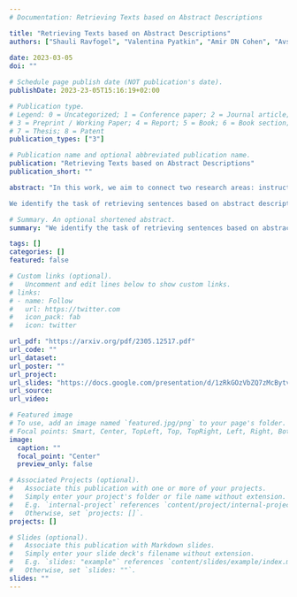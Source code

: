 ```yaml
---
# Documentation: Retrieving Texts based on Abstract Descriptions

title: "Retrieving Texts based on Abstract Descriptions"
authors: ["Shauli Ravfogel", "Valentina Pyatkin", "Amir DN Cohen", "Avshalom Manevich", "Yoav Goldberg"]
               
date: 2023-03-05
doi: ""

# Schedule page publish date (NOT publication's date).
publishDate: 2023-23-05T15:16:19+02:00

# Publication type.
# Legend: 0 = Uncategorized; 1 = Conference paper; 2 = Journal article;
# 3 = Preprint / Working Paper; 4 = Report; 5 = Book; 6 = Book section;
# 7 = Thesis; 8 = Patent
publication_types: ["3"]

# Publication name and optional abbreviated publication name.
publication: "Retrieving Texts based on Abstract Descriptions"
publication_short: ""

abstract: "In this work, we aim to connect two research areas: instruction models and retrieval-based models. While instruction-tuned Large Language Models (LLMs) excel at extracting information from text, they are not suitable for semantic retrieval. Similarity search over embedding vectors allows to index and query vectors, but the similarity reflected in the embedding is sub-optimal for many use cases.

We identify the task of retrieving sentences based on abstract descriptions of their content. We demonstrate the inadequacy of current text embeddings and propose an alternative model that significantly improves when used in standard nearest neighbor search. The model is trained using positive and negative pairs sourced through prompting an a large language model (LLM). While it is easy to source the training material from an LLM, the retrieval task cannot be performed by the LLM directly. This demonstrates that data from LLMs can be used not only for distilling more efficient specialized models than the original LLM, but also for creating new capabilities not immediately possible using the original model."

# Summary. An optional shortened abstract.
summary: "We identify the task of retrieving sentences based on abstract descriptions of their content. We demonstrate the inadequacy of current text embeddings and propose an alternative model that significantly improves when used in standard nearest neighbor search."

tags: []
categories: []
featured: false

# Custom links (optional).
#   Uncomment and edit lines below to show custom links.
# links:
# - name: Follow
#   url: https://twitter.com
#   icon_pack: fab
#   icon: twitter

url_pdf: "https://arxiv.org/pdf/2305.12517.pdf"
url_code: ""
url_dataset:
url_poster: ""
url_project:
url_slides: "https://docs.google.com/presentation/d/1zRkGOzVbZQ7zMcBytvts-PYE1NXpkZUxKLeYEY37Nn0/edit?usp=sharing"
url_source:
url_video: 

# Featured image
# To use, add an image named `featured.jpg/png` to your page's folder.
# Focal points: Smart, Center, TopLeft, Top, TopRight, Left, Right, BottomLeft, Bottom, BottomRight.
image:
  caption: ""
  focal_point: "Center"
  preview_only: false

# Associated Projects (optional).
#   Associate this publication with one or more of your projects.
#   Simply enter your project's folder or file name without extension.
#   E.g. `internal-project` references `content/project/internal-project/index.md`.
#   Otherwise, set `projects: []`.
projects: []

# Slides (optional).
#   Associate this publication with Markdown slides.
#   Simply enter your slide deck's filename without extension.
#   E.g. `slides: "example"` references `content/slides/example/index.md`.
#   Otherwise, set `slides: ""`.
slides: ""
---
```


